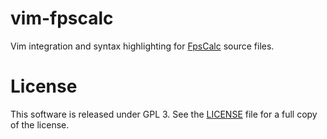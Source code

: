 vim-fpscalc
===========

Vim integration and syntax highlighting for [FpsCalc](http://www.idt.mdh.se/~ael01/fpscalc/) source files.

License
=======

This software is released under GPL 3. See the [LICENSE](./LICENSE)
file for a full copy of the license.

